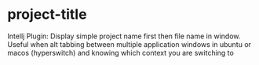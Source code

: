 # project-title
Intellj Plugin: Display simple project name first then file name in window. Useful when alt tabbing between multiple application windows in ubuntu or macos (hyperswitch) and knowing which context you are switching to

